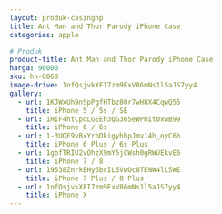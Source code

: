```yaml
---
layout: produk-casinghp
title: Ant Man and Thor Parody iPhone Case
categories: apple

# Produk
product-title: Ant Man and Thor Parody iPhone Case
harga: 90000
sku: hn-0868
image-drive: 1nfQsjvkXFI7zm9ExV86mNs1l5aJS7yy4
gallery:
  - url: 1KJWxUh9nSpPgfHTbz80r7wH8X4CqwQ55
    title: iPhone 5 / 5s / SE
  - url: 1HIF4htCpdLGEEh3QG365eWPmIt0xwB99
    title: iPhone 6 / 6s
  - url: 1-3UQE9vBxYrbDkigyhhpJmv14h_oyC6h
    title: iPhone 6 Plus / 6s Plus
  - url: 1gbfTRIU2vOhzX9mY5jCWsh0gRWUEkvE6
    title: iPhone 7 / 8
  - url: 19538ZnrkEHy6bcIL5VwOc8TENW4lL5WE
    title: iPhone 7 Plus / 8 Plus
  - url: 1nfQsjvkXFI7zm9ExV86mNs1l5aJS7yy4
    title: iPhone X
---
```

